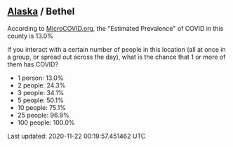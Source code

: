 
## [Alaska](/united-states/alaska) / Bethel

According to [MicroCOVID.org](http://microcovid.org),
the "Estimated Prevalence" of COVID in this county is 13.0%

If you interact with a certain number of people in this location
(all at once in a group, or spread out across the day), what is the chance that
1 or more of them has COVID?

- 1 person: 13.0%
- 2 people: 24.3%
- 3 people: 34.1%
- 5 people: 50.1%
- 10 people: 75.1%
- 25 people: 96.9%
- 100 people: 100.0%

Last updated: 2020-11-22 00:19:57.451462 UTC
